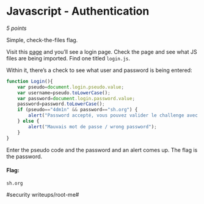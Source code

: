 # Javascript - Authentication
*5 points*

Simple, check-the-files flag. 

Visit this [page](http://challenge01.root-me.org/web-client/ch9/) and you’ll see a login page. Check the page and see what JS files are being imported. Find one titled `login.js`.

Within it, there’s a check to see what user and password is being entered:

```js
function Login(){
	var pseudo=document.login.pseudo.value;
	var username=pseudo.toLowerCase();
	var password=document.login.password.value;
	password=password.toLowerCase();
	if (pseudo=="4dm1n" && password=="sh.org") {
	    alert("Password accepté, vous pouvez valider le challenge avec ce mot de passe.\nYou an validate the challenge using this password.");
	} else { 
	    alert("Mauvais mot de passe / wrong password"); 
	}
}
```

Enter the pseudo code and the password and an alert comes up. The flag is the password.

#### Flag:
`sh.org`

#security writeups/root-me#
